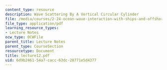 ```yaml
---
content_type: resource
description: Wave Scattering By A Vertical Circular Cylinder
file: /media/courses/2-24-ocean-wave-interaction-with-ships-and-offshore-energy-systems-13-022-spring-2002/6d9b246154a7cacc63dc28771e5d4377_lecture12.pdf
file_type: application/pdf
learning_resource_types:
- Lecture Notes
ocw_type: OCWFile
parent_title: Lecture Notes
parent_type: CourseSection
resourcetype: Document
title: lecture12.pdf
uid: 6d9b2461-54a7-cacc-63dc-28771e5d4377
---
```

